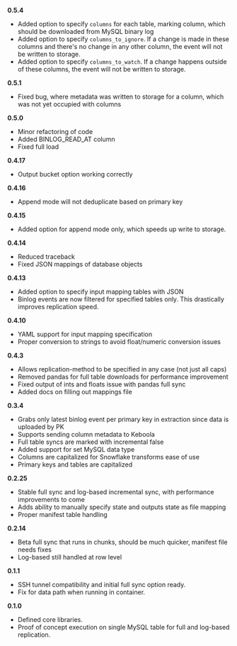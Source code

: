 **0.5.4**
- Added option to specify `columns` for each table, marking column, which should be downloaded from MySQL binary log
- Added option to specify `columns_to_ignore`. If a change is made in these columns and there's no change in any other column, the event will not be written to storage.
- Added option to specify `columns_to_watch`. If a change happens outside of these columns, the event will not be written to storage.

**0.5.1**
- Fixed bug, where metadata was written to storage for a column, which was not yet occupied with columns

**0.5.0**
- Minor refactoring of code
- Added BINLOG_READ_AT column
- Fixed full load

**0.4.17**
- Output bucket option working correctly

**0.4.16**
- Append mode will not deduplicate based on primary key

**0.4.15**
- Added option for append mode only, which speeds up write to storage.

**0.4.14**
- Reduced traceback
- Fixed JSON mappings of database objects

**0.4.13**
- Added option to specify input mapping tables with JSON
- Binlog events are now filtered for specified tables only. This drastically improves replication speed.

**0.4.10**

- YAML support for input mapping specification
- Proper conversion to strings to avoid float/numeric conversion issues

**0.4.3**

- Allows replication-method to be specified in any case (not just all caps)
- Removed pandas for full table downloads for performance improvement
- Fixed output of ints and floats issue with pandas full sync
- Added docs on filling out mappings file

**0.3.4**

- Grabs only latest binlog event per primary key in extraction since data is uploaded by PK
- Supports sending column metadata to Keboola
- Full table syncs are marked with incremental false
- Added support for set MySQL data type
- Columns are capitalized for Snowflake transforms ease of use
- Primary keys and tables are capitalized

**0.2.25**

- Stable full sync and log-based incremental sync, with performance improvements to come
- Adds ability to manually specify state and outputs state as file mapping
- Proper manifest table handling

**0.2.14**

- Beta full sync that runs in chunks, should be much quicker, manifest file needs fixes
- Log-based still handled at row level

**0.1.1**

- SSH tunnel compatibility and initial full sync option ready.
- Fix for data path when running in container.

**0.1.0**

- Defined core libraries.
- Proof of concept execution on single MySQL table for full and log-based replication.
